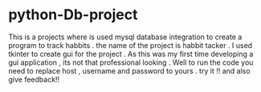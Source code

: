 # python-Db-project
This is a projects where is used mysql database integration to create a program to track habbits . the name of the project is habbit tacker . 
I used tkinter to create gui for the project .
As this was my first time developing a gui application , its not that professional looking .
Well to run the code you need to replace host , username and password to yours . 
try it !!
and also give feedback!!
